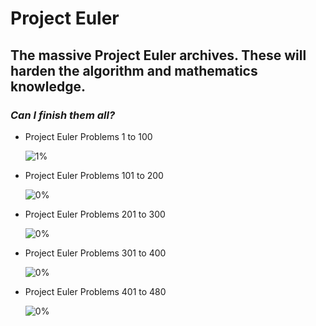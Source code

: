 # Project Euler

## The massive Project Euler archives. These will harden the algorithm and mathematics knowledge.

### _Can I finish them all?_

- Project Euler Problems 1 to 100

  ![1%](https://progress-bar.dev/1/?title=Done)

- Project Euler Problems 101 to 200

  ![0%](https://progress-bar.dev/0/?title=Done)

- Project Euler Problems 201 to 300

  ![0%](https://progress-bar.dev/0/?title=Done)

- Project Euler Problems 301 to 400

  ![0%](https://progress-bar.dev/0/?title=Done)

- Project Euler Problems 401 to 480

  ![0%](https://progress-bar.dev/0/?title=Done)
